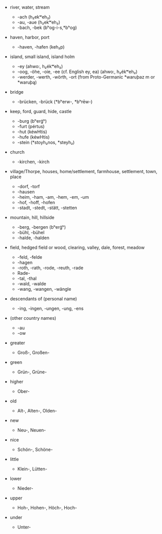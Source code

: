 - river, water, stream 
    - -ach (h₂ekʷeh₂)
    - -au, -aue (h₂ekʷeh₂)
    - -bach, -bek (bʰog-i-s,*bʰog)
- haven, harbor, port
    - -haven, -hafen (keh₂p)
- island, small island, island holm
    - -ey (ahwo:, h₂ékʷeh₂)
    - -oog, -öhe, -oie, -ee (cf. English ey, ea) (ahwo:, h₂ékʷeh₂)
    - -werder, -werth, -wörth, -ort (from Proto-Germanic *waruþaz m or *waruþą)
- bridge
    - -brücken, -brück (*bʰerw-, *bʰrēw-)
- keep, ford, guard, hide, castle
    - -burg (bʰerǵʰ)
    - -furt (pértus)
    - -hut (kéwHtis)
    - -hufe (kéwHtis)
    - -stein (*stoyh₂nos, *steyh₂)
- church
    - -kirchen, -kirch
- village/Thorpe, houses, home/settlement, farmhouse, settlement, town, place
    - -dorf, -torf
    - -hausen
    - -heim, -ham, -am, -hem, -em, -um
    - -hof, -hoff, -hofen
    - -stadt, -stedt, -stätt, -stetten
- mountain, hill, hillside
    - -berg, -bergen (bʰerǵʰ)
    - -bühl, -bühel
    - -halde, -halden
- field, hedged field or wood, clearing, valley, dale, forest, meadow
    - -feld, -felde
    - -hagen
    - -roth, -rath, -rode, -reuth, -rade
    - Rade-
    - -tal, -thal
    - -wald, -walde
    - -wang, -wangen, -wängle
- descendants of (personal name)
    - -ing, -ingen, -ungen, -ung, -ens


- (other country names)
    - -au
    - -ow

- greater
    - Groß-, Großen-
- green
    - Grün-, Grüne-
- higher
    - Ober-
- old
    - Alt-, Alten-, Olden-
- new
    - Neu-, Neuen-
- nice
    - Schön-, Schöne-
- little
    - Klein-, Lütten-
- lower
    - Nieder-
- upper
    - Hoh-, Hohen-, Höch-, Hoch-
- under
    - Unter-
